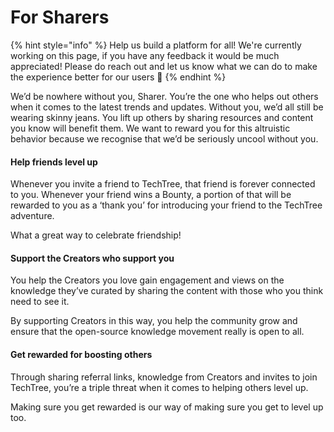 # For Sharers

{% hint style="info" %}
Help us build a platform for all! We're currently working on this page, if you have any feedback it would be much appreciated! Please do reach out and let us know what we can do to make the experience better for our users 🎉
{% endhint %}

We’d be nowhere without you, Sharer. You’re the one who helps out others when it comes to the latest trends and updates. Without you, we’d all still be wearing skinny jeans. You lift up others by sharing resources and content you know will benefit them. We want to reward you for this altruistic behavior because we recognise that we’d be seriously uncool without you.

#### Help friends level up&#x20;

Whenever you invite a friend to TechTree, that friend is forever connected to you. Whenever your friend wins a Bounty, a portion of that will be rewarded to you as a ‘thank you’ for introducing your friend to the TechTree adventure.

What a great way to celebrate friendship!

#### Support the Creators who support you&#x20;

You help the Creators you love gain engagement and views on the knowledge they’ve curated by sharing the content with those who you think need to see it.

By supporting Creators in this way, you help the community grow and ensure that the open-source knowledge movement really is open to all.

#### Get rewarded for boosting others&#x20;

Through sharing referral links, knowledge from Creators and invites to join TechTree, you’re a triple threat when it comes to helping others level up.

Making sure you get rewarded is our way of making sure you get to level up too.
